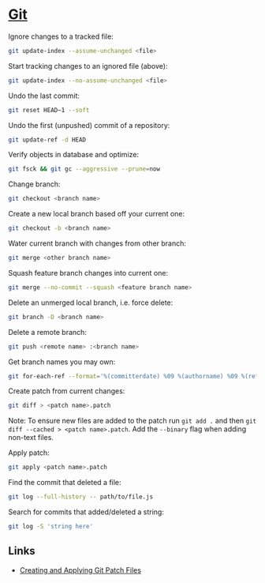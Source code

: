 # [Git](https://git-scm.com)

Ignore changes to a tracked file:

```bash
git update-index --assume-unchanged <file>
```

Start tracking changes to an ignored file (above):

```bash
git update-index --no-assume-unchanged <file>
```

Undo the last commit:

```bash
git reset HEAD~1 --soft
```

Undo the first (unpushed) commit of a repository:

```bash
git update-ref -d HEAD
```

Verify objects in database and optimize:

```bash
git fsck && git gc --aggressive --prune=now
```

Change branch:

```bash
git checkout <branch name>
```

Create a new local branch based off your current one:

```bash
git checkout -b <branch name>
```

Water current branch with changes from other branch:

```bash
git merge <other branch name>
```

Squash feature branch changes into current one:

```bash
git merge --no-commit --squash <feature branch name>
```

Delete an unmerged local branch, i.e. force delete:

```bash
git branch -D <branch name>
```

Delete a remote branch:

```bash
git push <remote name> :<branch name>
```

Get branch names you may own:

```bash
git for-each-ref --format='%(committerdate) %09 %(authorname) %09 %(refname)' | sort -k5n -k2M -k3n -k4n | grep <git username>
```

Create patch from current changes:

```bash
git diff > <patch name>.patch
```

Note: To ensure new files are added to the patch run `git add .` and then `git diff --cached > <patch name>.patch`. Add the `--binary` flag when adding non-text files.

Apply patch:

```bash
git apply <patch name>.patch
```

Find the commit that deleted a file:

```bash
git log --full-history -- path/to/file.js
```

Search for commits that added/deleted a string:

```bash
git log -S 'string here'
```

## Links

* [Creating and Applying Git Patch Files](https://nithinbekal.com/posts/git-patch/)
